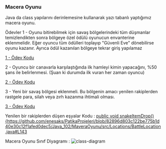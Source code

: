 ### Macera Oyunu
Java da class yapılarını derinlemesine kullanarak yazı tabanlı yaptığımız macera oyunu.


Ödevler
1 - Oyunu bitirebilmek için savaş bölgelerindeki tüm düşmanlar temizlendikten sonra bölgeye özel ödülü oyunucun envanterine eklenmelidir. Eğer oyuncu tüm ödülleri toplayıp "Güvenli Eve" dönebilirse oyunu kazanır. Ayrıca ödül kazanılan bölgeye tekrar giriş yapılamaz

[1 - Ödev Kodu](https://github.com/enesaks/PatikaProjeleri/blob/82896d803c122be775b1d40e30c12f1afed0dec5/Java_102/MaveraOyunu/src/Locations/SafeHouse.java#L28)



2 - Oyuncu bir canavarla karşılaştığında ilk hamleyi kimin yapacağını, %50 şans ile belirlenmesi. (Şuan ki durumda ilk vuran her zaman oyuncu)

[2 - Ödev Kodu](https://github.com/enesaks/PatikaProjeleri/blob/main/Java_102/MaveraOyunu/src/Locations/BattleLocation.java)

3 - Yeni bir savaş bölgesi eklenmeli. Bu bölgenin amacı yenilen rakiplerden rastgele para, silah veya zırh kazanma ihtimali olması.

[3 - Ödev Kodu](https://github.com/enesaks/PatikaProjeleri/blob/main/Java_102/MaveraOyunu/src/Locations/Mine.java)

Yenilen bir rakiplerden düşen eşyalar Kodu :    [ public void snakeItemDrop(){](https://github.com/enesaks/PatikaProjeleri/blob/82896d803c122be775b1d40e30c12f1afed0dec5/Java_102/MaveraOyunu/src/Locations/BattleLocation.java#L143)https://github.com/enesaks/PatikaProjeleri/blob/82896d803c122be775b1d40e30c12f1afed0dec5/Java_102/MaveraOyunu/src/Locations/BattleLocation.java#L143

Macera Oyunu Sınıf Diyagramı : 
![class-diagram](https://github.com/enesaks/PatikaProjeleri/assets/98012557/3d3ab9a0-eaaf-4db4-9ea3-7bd36789792c)
